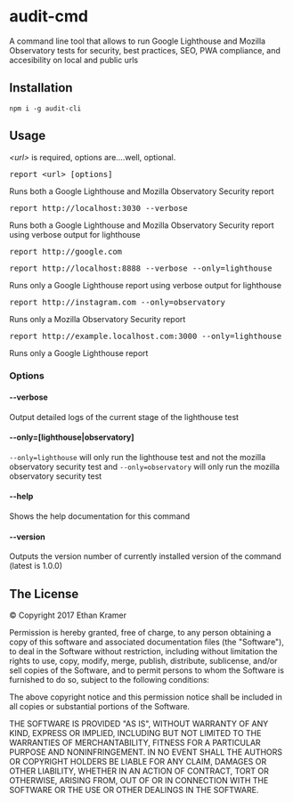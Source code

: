 # audit-cmd
A command line tool that allows to run Google Lighthouse and Mozilla Observatory tests for security, best practices, SEO, PWA compliance, and accesibility on local and public urls

## Installation

`npm i -g audit-cli`

## Usage
*&lt;url&gt;* is required, options are....well, optional.

<pre>
report &lt;url&gt; [options]
</pre>
Runs both a Google Lighthouse and Mozilla Observatory Security report

<pre>
report http://localhost:3030 --verbose
</pre>
Runs both a Google Lighthouse and Mozilla Observatory Security report using verbose output for lighthouse

<pre>
report http://google.com
</pre>

<pre>
report http://localhost:8888 --verbose --only=lighthouse
</pre>
Runs only a Google Lighthouse report using verbose output for lighthouse

<pre>
report http://instagram.com --only=observatory
</pre>
Runs only a Mozilla Observatory Security report

<pre>
report http://example.localhost.com:3000 --only=lighthouse
</pre>
Runs only a Google Lighthouse report

### Options

#### --verbose
Output detailed logs of the current stage of the lighthouse test

#### --only=[lighthouse|observatory]
`--only=lighthouse` will only run the lighthouse test and not the mozilla observatory security test and `--only=observatory` will only run the mozilla observatory security test

#### --help
Shows the help documentation for this command

#### --version
Outputs the version number of currently installed version of the command (latest is 1.0.0)

## The License

&copy; Copyright 2017 Ethan Kramer

Permission is hereby granted, free of charge, to any person obtaining a copy of this software and associated documentation files (the "Software"), to deal in the Software without restriction, including without limitation the rights to use, copy, modify, merge, publish, distribute, sublicense, and/or sell copies of the Software, and to permit persons to whom the Software is furnished to do so, subject to the following conditions:

The above copyright notice and this permission notice shall be included in all copies or substantial portions of the Software.

THE SOFTWARE IS PROVIDED "AS IS", WITHOUT WARRANTY OF ANY KIND, EXPRESS OR IMPLIED, INCLUDING BUT NOT LIMITED TO THE WARRANTIES OF MERCHANTABILITY, FITNESS FOR A PARTICULAR PURPOSE AND NONINFRINGEMENT. IN NO EVENT SHALL THE AUTHORS OR COPYRIGHT HOLDERS BE LIABLE FOR ANY CLAIM, DAMAGES OR OTHER LIABILITY, WHETHER IN AN ACTION OF CONTRACT, TORT OR OTHERWISE, ARISING FROM, OUT OF OR IN CONNECTION WITH THE SOFTWARE OR THE USE OR OTHER DEALINGS IN THE SOFTWARE.